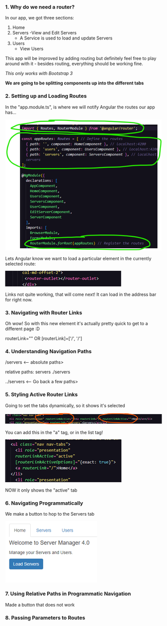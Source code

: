 ### 1. Why do we need a router?

In our app, we got three sections:

1. Home
2. Servers
    -View and Edit Servers
    - A Service is used to load and update Servers
3. Users
    - View Users

This app will be improved by adding routing but definitely feel free to play around with it - besides routing, everything should be working fine.

*This only works with Bootstrap 3*

**We are going to be splitting components up into the different tabs**

### 2. Setting up and Loading Routes

In the "app.module.ts", is where we will notify Angular the routes our app has...

![Routes in Angular](image.png)

Lets Angular know we want to load a particular element in the currently selected route:

![Alt text](image-1.png)

Links not quite working, that will come next! It can load in the address bar for right now.

### 3. Navigating with Router Links

Oh wow! So with this new element it's actually pretty quick to get to a different page :D

routerLink=""
OR
[routerLink]=['/', '/']

### 4. Understanding Navigation Paths

/servers <-- absolute paths>

relative paths:
servers
./servers

../servers <-- Go back a few paths>

### 5. Styling Active Router Links

Going to set the tabs dynamically, so it shows it's selected

![Can add either or](image-2.png)

You can add this in the "a" tag, or in the list tag!

![Fixed](image-3.png)

NOW it only shows the "active" tab

### 6. Navigating Programmatically

We make a button to hop to the Servers tab

![Alt text](image-4.png)

### 7. Using Relative Paths in Programmatic Navigation

Made a button that does not work

### 8. Passing Parameters to Routes

